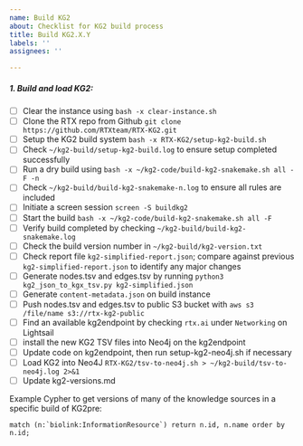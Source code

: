 ```yaml
---
name: Build KG2
about: Checklist for KG2 build process
title: Build KG2.X.Y
labels: ''
assignees: ''

---
```


##### 1. Build and load KG2:
- [ ] Clear the instance using `bash -x clear-instance.sh`
- [ ] Clone the RTX repo from Github `git clone https://github.com/RTXteam/RTX-KG2.git`
- [ ] Setup the KG2 build system `bash -x RTX-KG2/setup-kg2-build.sh`
- [ ] Check `~/kg2-build/setup-kg2-build.log` to ensure setup completed successfully 
- [ ] Run a dry build using `bash -x ~/kg2-code/build-kg2-snakemake.sh all -F -n`
- [ ] Check `~/kg2-build/build-kg2-snakemake-n.log` to ensure all rules are included
- [ ] Initiate a screen session `screen -S buildkg2`
- [ ] Start the build `bash -x ~/kg2-code/build-kg2-snakemake.sh all -F`
- [ ] Verify build completed by checking `~/kg2-build/build-kg2-snakemake.log`
- [ ] Check the build version number in `~/kg2-build/kg2-version.txt`
- [ ] Check report file `kg2-simplified-report.json`; compare against previous `kg2-simplified-report.json` to identify any major changes
- [ ] Generate nodes.tsv and edges.tsv by running `python3 kg2_json_to_kgx_tsv.py kg2-simplified.json`
- [ ] Generate `content-metadata.json` on build instance
- [ ] Push nodes.tsv and edges.tsv to public S3 bucket with `aws s3 /file/name s3://rtx-kg2-public`
- [ ] Find an available kg2endpoint by checking `rtx.ai` under `Networking` on Lightsail
- [ ] install the new KG2 TSV files into Neo4j on the kg2endpoint
- [ ] Update code on kg2endpoint, then run setup-kg2-neo4j.sh if necessary
- [ ] Load KG2 into Neo4J `RTX-KG2/tsv-to-neo4j.sh > ~/kg2-build/tsv-to-neo4j.log 2>&1`
- [ ] Update kg2-versions.md

Example Cypher to get versions of many of the knowledge sources in a specific build of KG2pre:
```
match (n:`biolink:InformationResource`) return n.id, n.name order by n.id;
```
